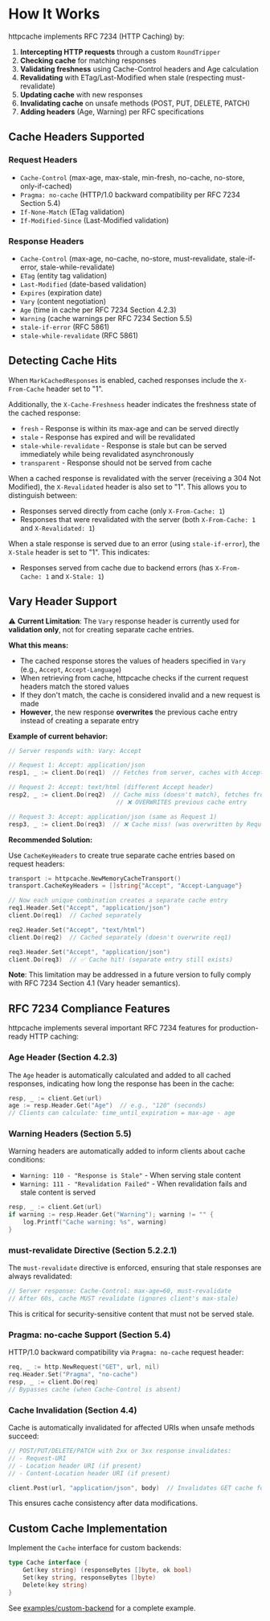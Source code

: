 # How It Works

httpcache implements RFC 7234 (HTTP Caching) by:

1. **Intercepting HTTP requests** through a custom `RoundTripper`
2. **Checking cache** for matching responses
3. **Validating freshness** using Cache-Control headers and Age calculation
4. **Revalidating** with ETag/Last-Modified when stale (respecting must-revalidate)
5. **Updating cache** with new responses
6. **Invalidating cache** on unsafe methods (POST, PUT, DELETE, PATCH)
7. **Adding headers** (Age, Warning) per RFC specifications

## Cache Headers Supported

### Request Headers

- `Cache-Control` (max-age, max-stale, min-fresh, no-cache, no-store, only-if-cached)
- `Pragma: no-cache` (HTTP/1.0 backward compatibility per RFC 7234 Section 5.4)
- `If-None-Match` (ETag validation)
- `If-Modified-Since` (Last-Modified validation)

### Response Headers

- `Cache-Control` (max-age, no-cache, no-store, must-revalidate, stale-if-error, stale-while-revalidate)
- `ETag` (entity tag validation)
- `Last-Modified` (date-based validation)
- `Expires` (expiration date)
- `Vary` (content negotiation)
- `Age` (time in cache per RFC 7234 Section 4.2.3)
- `Warning` (cache warnings per RFC 7234 Section 5.5)
- `stale-if-error` (RFC 5861)
- `stale-while-revalidate` (RFC 5861)

## Detecting Cache Hits

When `MarkCachedResponses` is enabled, cached responses include the `X-From-Cache` header set to "1".

Additionally, the `X-Cache-Freshness` header indicates the freshness state of the cached response:

- `fresh` - Response is within its max-age and can be served directly
- `stale` - Response has expired and will be revalidated
- `stale-while-revalidate` - Response is stale but can be served immediately while being revalidated asynchronously
- `transparent` - Response should not be served from cache

When a cached response is revalidated with the server (receiving a 304 Not Modified), the `X-Revalidated` header is also set to "1". This allows you to distinguish between:

- Responses served directly from cache (only `X-From-Cache: 1`)
- Responses that were revalidated with the server (both `X-From-Cache: 1` and `X-Revalidated: 1`)

When a stale response is served due to an error (using `stale-if-error`), the `X-Stale` header is set to "1". This indicates:

- Responses served from cache due to backend errors (has `X-From-Cache: 1` and `X-Stale: 1`)

## Vary Header Support

⚠️ **Current Limitation**: The `Vary` response header is currently used for **validation only**, not for creating separate cache entries.

**What this means:**

- The cached response stores the values of headers specified in `Vary` (e.g., `Accept`, `Accept-Language`)
- When retrieving from cache, httpcache checks if the current request headers match the stored values
- If they don't match, the cache is considered invalid and a new request is made
- **However**, the new response **overwrites** the previous cache entry instead of creating a separate entry

**Example of current behavior:**

```go
// Server responds with: Vary: Accept

// Request 1: Accept: application/json
resp1, _ := client.Do(req1)  // Fetches from server, caches with Accept: application/json

// Request 2: Accept: text/html (different Accept header)
resp2, _ := client.Do(req2)  // Cache miss (doesn't match), fetches from server
                              // ❌ OVERWRITES previous cache entry

// Request 3: Accept: application/json (same as Request 1)
resp3, _ := client.Do(req3)  // ❌ Cache miss! (was overwritten by Request 2)
```

**Recommended Solution:**

Use `CacheKeyHeaders` to create true separate cache entries based on request headers:

```go
transport := httpcache.NewMemoryCacheTransport()
transport.CacheKeyHeaders = []string{"Accept", "Accept-Language"}

// Now each unique combination creates a separate cache entry
req1.Header.Set("Accept", "application/json")
client.Do(req1)  // Cached separately

req2.Header.Set("Accept", "text/html")
client.Do(req2)  // Cached separately (doesn't overwrite req1)

req3.Header.Set("Accept", "application/json")
client.Do(req3)  // ✅ Cache hit! (separate entry still exists)
```

**Note**: This limitation may be addressed in a future version to fully comply with RFC 7234 Section 4.1 (Vary header semantics).

## RFC 7234 Compliance Features

httpcache implements several important RFC 7234 features for production-ready HTTP caching:

### Age Header (Section 4.2.3)

The `Age` header is automatically calculated and added to all cached responses, indicating how long the response has been in the cache:

```go
resp, _ := client.Get(url)
age := resp.Header.Get("Age")  // e.g., "120" (seconds)
// Clients can calculate: time_until_expiration = max-age - age
```

### Warning Headers (Section 5.5)

Warning headers are automatically added to inform clients about cache conditions:

- `Warning: 110 - "Response is Stale"` - When serving stale content
- `Warning: 111 - "Revalidation Failed"` - When revalidation fails and stale content is served

```go
resp, _ := client.Get(url)
if warning := resp.Header.Get("Warning"); warning != "" {
    log.Printf("Cache warning: %s", warning)
}
```

### must-revalidate Directive (Section 5.2.2.1)

The `must-revalidate` directive is enforced, ensuring that stale responses are always revalidated:

```go
// Server response: Cache-Control: max-age=60, must-revalidate
// After 60s, cache MUST revalidate (ignores client's max-stale)
```

This is critical for security-sensitive content that must not be served stale.

### Pragma: no-cache Support (Section 5.4)

HTTP/1.0 backward compatibility via `Pragma: no-cache` request header:

```go
req, _ := http.NewRequest("GET", url, nil)
req.Header.Set("Pragma", "no-cache")
resp, _ := client.Do(req)
// Bypasses cache (when Cache-Control is absent)
```

### Cache Invalidation (Section 4.4)

Cache is automatically invalidated for affected URIs when unsafe methods succeed:

```go
// POST/PUT/DELETE/PATCH with 2xx or 3xx response invalidates:
// - Request-URI
// - Location header URI (if present)
// - Content-Location header URI (if present)

client.Post(url, "application/json", body)  // Invalidates GET cache for url
```

This ensures cache consistency after data modifications.

## Custom Cache Implementation

Implement the `Cache` interface for custom backends:

```go
type Cache interface {
    Get(key string) (responseBytes []byte, ok bool)
    Set(key string, responseBytes []byte)
    Delete(key string)
}
```

See [examples/custom-backend](../examples/custom-backend/) for a complete example.
